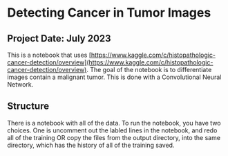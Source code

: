 # Detecting Cancer in Tumor Images
## Project Date: July 2023
This is a notebook that uses [https://www.kaggle.com/c/histopathologic-cancer-detection/overview](https://www.kaggle.com/c/histopathologic-cancer-detection/overview). The goal of the notebook is to differentiate images contain a malignant tumor. This is done with a Convolutional Neural Network.

## Structure
There is a notebook with all of the data. To run the notebook, you have two choices. One is uncomment out the labled lines in the notebook, and redo all of the training OR copy the files from the output directory, into the same directory, which has the history of all of the training saved.

